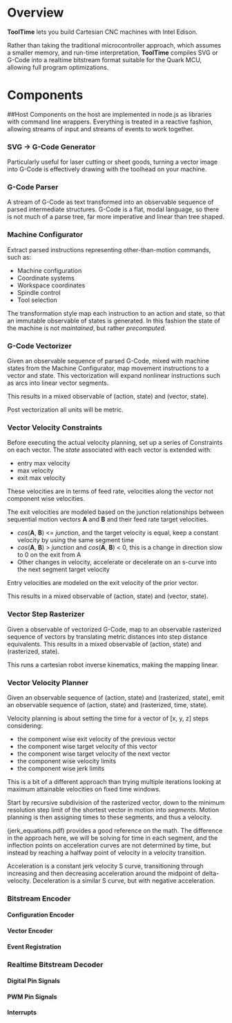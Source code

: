 # Overview
**ToolTime** lets you build Cartesian CNC machines with Intel Edison.

Rather than taking the traditional microcontroller approach, which assumes
a smaller memory, and run-time interpretation, **ToolTime** compiles SVG
or G-Code into a realtime bitstream format suitable for the Quark MCU, allowing
full program optimizations.

# Components

##Host
Components on the host are implemented in node.js as libraries with command
line wrappers. Everything is treated in a reactive fashion, allowing streams
of input and streams of events to work together.

### SVG -> G-Code Generator
Particularly useful for laser cutting or sheet goods, turning a vector image
into G-Code is effectively drawing with the toolhead on your machine.

### G-Code Parser
A stream of G-Code as text transformed into an observable sequence of parsed
intermediate structures. G-Code is a flat, modal language, so there is not
much of a parse tree, far more imperative and linear than tree shaped.

### Machine Configurator
Extract parsed instructions representing other-than-motion commands, such as:
* Machine configuration
* Coordinate systems
* Workspace coordinates
* Spindle control
* Tool selection

The transformation style map each instruction to an action and state, so
that an immutable observable of states is generated. In this fashion the state
of the machine is not *maintained*, but rather *precomputed*.

### G-Code Vectorizer
Given an observable sequence of parsed G-Code, mixed with machine states
from the Machine Configurator, map movement instructions to a vector and state.
This vectorization will expand nonlinear instructions such as arcs into linear
vector segments.

This results in a mixed observable of (action, state) and (vector, state).

Post vectorization all units will be metric.

### Vector Velocity Constraints
Before executing the actual velocity planning, set up a series of Constraints
on each vector. The *state* associated with each vector is extended with:
* entry max velocity
* max velocity
* exit max velocity

These velocities are in terms of feed rate, velocities along the vector not
component wise velocities.

The exit velocities are modeled based on the junction relationships
between sequential motion vectors **A** and **B** and their feed rate target
velocities.
* *cos*(**A**, **B**) <=  *junction*, and the target velocity is equal,
  keep a constant velocity by using the same segment time
* *cos*(**A**, **B**) > *junction* and *cos*(**A**, **B**) < 0,
  this is a change in direction slow to 0 on the exit from A
* Other changes in velocity, accelerate or decelerate on an s-curve into
  the next segment target velocity

Entry velocities are modeled on the exit velocity of the prior vector.


This results in a mixed observable of (action, state) and (vector, state).

### Vector Step Rasterizer
Given a observable of vectorized G-Code, map to an observable rasterized
sequence of vectors by translating metric distances into step distance
equivalents. This results in a mixed observable of (action, state) and
(rasterized, state).

This runs a cartesian robot inverse kinematics, making the mapping linear.

### Vector Velocity Planner
Given an observable sequence of (action, state) and (rasterized, state), emit
an observable sequence of (action, state) and (rasterized, time, state).

Velocity planning is about setting the time for a vector of [x, y, z] steps
considering:
* the component wise exit velocity of the previous vector
* the component wise target velocity of this vector
* the component wise target velocity of the next vector
* the component wise velocity limits
* the component wise jerk limits

This is a bit of a different approach than trying multiple iterations looking
at maximum attainable velocities on fixed time windows.

Start by recursive subdivision of the rasterized vector, down to the minimum
resolution step limit of the shortest vector in motion into *segments*. Motion
planning is then assigning times to these segments, and thus a velocity.

(jerk_equations.pdf) provides a good reference on the math. The difference in
the approach here, we will be solving for time in each segment, and the inflection
points on acceleration curves are not determined by time, but instead by reaching
a halfway point of velocity in a velocity transition.

Acceleration is a constant jerk velocity S curve, transitioning through increasing and
then decreasing acceleration around the midpoint of delta-velocity. Deceleration
is a similar S curve, but with negative acceleration.





### Bitstream Encoder

#### Configuration Encoder

#### Vector Encoder

#### Event Registration

### Realtime Bitstream Decoder

#### Digital Pin Signals

#### PWM Pin Signals

#### Interrupts
